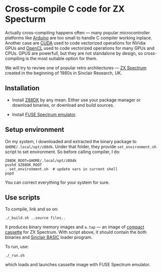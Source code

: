 # Cross-compile C code for ZX Specturm

Actually cross-compiling happens often — many popular microcontroller platforms like [Arduino](https://en.wikipedia.org/wiki/Arduino)
are too small to handle C compiler working inplace. Another case are [CUDA](https://en.wikipedia.org/wiki/CUDA) used
to code vectorized operations for NVidia GPUs and [OpenCL](https://en.wikipedia.org/wiki/OpenCL) used to code
vectorized operations for many GPUs and CPUs. GPUS are powerfull, but they are not standalone by design, so cross-compiling
is the most suitable option for them.

We will try to reviwe one of popular retro architectures — [ZX Spectrum](https://en.wikipedia.org/wiki/ZX_Spectrum) created in the
beginning of 1980s in Sinclair Research, UK.

## Installation

* Install [Z88DK](https://z88dk.org/site/download) by any mean.
  Either use your package manager or download binaries, or download and build sources.

* Install [FUSE Spectrum emulator](https://en.wikipedia.org/wiki/Fuse_(emulator)).

## Setup environment

On my system, I downloaded and extracted the binary package to `$HOME/.local/opt/z88dk`.
Under that folder, they provide `set_environment.sh` script to set environment.
So before calling compiler, I do:

    Z88DK_ROOT=$HOME/.local/opt/z88dk
    pushd $Z88DK_ROOT
    . set_environment.sh  # update vars in current shell
    popd

You can correct everything for your system for sure.

## Use scripts

To compile, link and so on:

    ./_build.sh ..source files..

It produces binary memory images and `a.tap` — an image of [compact cassette](https://en.wikipedia.org/wiki/Cassette_tape)
for ZX Spectrum. With script above, it should contain the both binaries and [Sinclair BASIC](https://en.wikipedia.org/wiki/Sinclair_BASIC) loader program.

To run, use:

    ./_run.sh

which loads and launches cassette image with FUSE Spectrum emulator.

